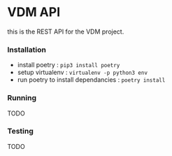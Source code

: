# VDM API

this is the REST API for the VDM project.


### Installation

- install poetry : `pip3 install poetry`
- setup virtualenv : `virtualenv -p python3 env`
- run poetry to install dependancies : `poetry install`

### Running
TODO


### Testing
TODO
